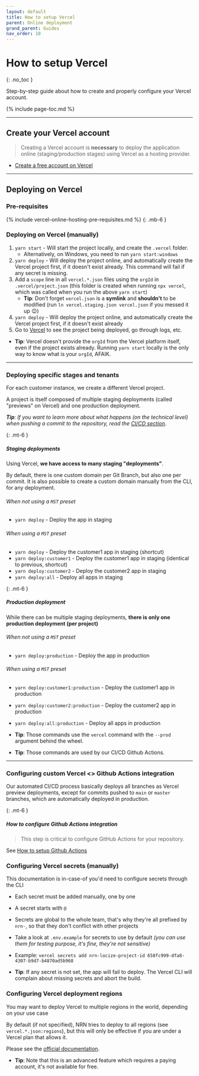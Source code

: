 ```yaml
---
layout: default
title: How to setup Vercel
parent: Online deployment
grand_parent: Guides
nav_order: 10
---
```


# How to setup Vercel
{: .no_toc }

<div class="code-example" markdown="1">
Step-by-step guide about how to create and properly configure your Vercel account.
</div>

{% include page-toc.md %}

---

## Create your Vercel account

> Creating a Vercel account is **necessary** to deploy the application online (staging/production stages) using Vercel as a hosting provider.

- [Create a free account on Vercel](https://vercel.com/signup?ref=unly-nrn)

---

## Deploying on Vercel

### Pre-requisites

{% include vercel-online-hosting-pre-requisites.md %}
{: .mb-6 }

### Deploying on Vercel (manually)

1. `yarn start` - Will start the project locally, and create the `.vercel` folder.
   - Alternatively, on Windows, you need to run `yarn start:windows`
1. `yarn deploy` - Will deploy the project online, and automatically create the Vercel project first, if it doesn't exist already.
    This command will fail if any secret is missing.
1. Add a `scope` line in all `vercel.*.json` files using the `orgId` in `.vercel/project.json` (this folder is created when running `npx vercel`, which was called when you run the above `yarn start`)
    - **Tip**: Don't forget `vercel.json` is a **symlink** and **shouldn't** to be modified (run `ln vercel.staging.json vercel.json` if you messed it up :wink:)
1. `yarn deploy` - Will deploy the project online, and automatically create the Vercel project first, if it doesn't exist already
1. Go to [Vercel](https://vercel.com/) to see the project being deployed, go through logs, etc.

- **Tip**: Vercel doesn't provide the `orgId` from the Vercel platform itself, even if the project exists already. Running `yarn start` locally is the only way to know what is your `orgId`, AFAIK.

---

### Deploying specific stages and tenants

For each customer instance, we create a different Vercel project.

A project is itself composed of multiple staging deployments (called "previews" on Vercel) and one production deployment.

_**Tip**: If you want to learn more about what happens (on the technical level) when pushing a commit to the repository, read the [CI/CD section](../ci-cd)_.

{: .mt-6 }
##### Staging deployments

Using Vercel, **we have access to many staging "deployments"**.

By default, there is one custom domain per Git Branch, but also one per commit.
It is also possible to create a custom domain manually from the CLI, for any deployment.

###### When not using a `MST` preset

- `yarn deploy` - Deploy the app in staging

###### When using a `MST` preset

- `yarn deploy` - Deploy the customer1 app in staging (shortcut)
- `yarn deploy:customer1` - Deploy the customer1 app in staging (identical to previous, shortcut)
- `yarn deploy:customer2` - Deploy the customer2 app in staging
- `yarn deploy:all` - Deploy all apps in staging

{: .mt-6 }
##### Production deployment

While there can be multiple staging deployments, **there is only one production deployment (per project)**

###### When not using a `MST` preset

- `yarn deploy:production` - Deploy the app in production

###### When using a `MST` preset

- `yarn deploy:customer1:production` - Deploy the customer1 app in production
- `yarn deploy:customer2:production` - Deploy the customer2 app in production
- `yarn deploy:all:production` - Deploy all apps in production

- **Tip**: Those commands use the `vercel` command with the `--prod` argument behind the wheel.
- **Tip**: Those commands are used by our CI/CD Github Actions.

---

### Configuring custom Vercel <> Github Actions integration

Our automated CI/CD process basically deploys all branches as Vercel preview deployments, except for commits pushed to `main` or `master` branches, which are automatically deployed in production.

{: .mt-6 }
##### How to configure Github Actions integration

> This step is critical to configure GitHub Actions for your repository.

See [How to setup Github Actions](../ci-cd/gha-deploy-vercel)

### Configuring Vercel secrets (manually)

This documentation is in-case-of you'd need to configure secrets through the CLI

- Each secret must be added manually, one by one
- A secret starts with `@`
- Secrets are global to the whole team, that's why they're all prefixed by `nrn-`, so that they don't conflict with other projects
- Take a look at `.env.example` for secrets to use by default _(you can use them for testing purpose, it's fine, they're not sensitive)_
- Example: `vercel secrets add nrn-locize-project-id 658fc999-dfa8-4307-b9d7-b4870ad5b968`

- **Tip**: If any secret is not set, the app will fail to deploy. The Vercel CLI will complain about missing secrets and abort the build.

### Configuring Vercel deployment regions

You may want to deploy Vercel to multiple regions in the world, depending on your use case

By default (if not specified), NRN tries to deploy to all regions (see `vercel.*.json:regions`), but this will only be effective if you are under a Vercel plan that allows it.

Please see the [official documentation](https://vercel.com/docs/v2/network/regions-and-providers#routing).

- **Tip**: Note that this is an advanced feature which requires a paying account, it's not available for free.

